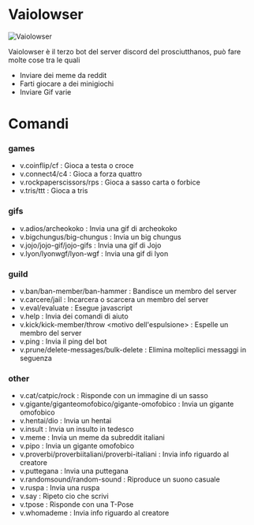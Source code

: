 # Vaiolowser
![Vaiolowser](https://raw.githubusercontent.com/spartacus04/Vaiolowser/master/icon.ico)


Vaiolowser è il terzo bot del server discord del prosciutthanos, può fare molte cose tra le quali

  - Inviare dei meme da reddit
  - Farti giocare a dei minigiochi
  - Inviare Gif varie

# Comandi

### games
  - v.coinflip/cf : Gioca a testa o croce
  - v.connect4/c4 : Gioca a forza quattro
  - v.rockpaperscissors/rps : Gioca a sasso carta o forbice
  - v.tris/ttt : Gioca a tris

### gifs
  - v.adios/archeokoko : Invia una gif di archeokoko
  - v.bigchungus/big-chungus : Invia un big chungus
  - v.jojo/jojo-gif/jojo-gifs : Invia una gif di Jojo
  - v.lyon/lyonwgf/lyon-wgf : Invia una gif di lyon

### guild
  - v.ban/ban-member/ban-hammer <utente da bannare> <motivo del ban> : Bandisce un membro del server
  - v.carcere/jail <utente da carcerare> : Incarcera o scarcera un membro del server
  - v.eval/evaluate <codice da eseguire> : Esegue javascript
  - v.help : Invia dei comandi di aiuto
  - v.kick/kick-member/throw <utente da espellere> <motivo dell'espulsione> : Espelle un membro del server
  - v.ping : Invia il ping del bot
  - v.prune/delete-messages/bulk-delete <numero di messaggi> : Elimina molteplici messaggi in seguenza

### other
  - v.cat/catpic/rock : Risponde con un immagine di un sasso
  - v.gigante/giganteomofobico/gigante-omofobico : Invia un gigante omofobico
  - v.hentai/dio : Invia un hentai
  - v.insult : Invia un insulto in tedesco
  - v.meme : Invia un meme da subreddit italiani
  - v.pipo <lunghezza del pipo> : Invia un gigante omofobico
  - v.proverbi/proverbiitaliani/proverbi-italiani : Invia info riguardo al creatore
  - v.puttegana : Invia una puttegana
  - v.randomsound/random-sound : Riproduce un suono casuale
  - v.ruspa : Invia una ruspa
  - v.say <testo da ripetere> : Ripeto cio che scrivi
  - v.tpose : Risponde con una T-Pose
  - v.whomademe : Invia info riguardo al creatore
